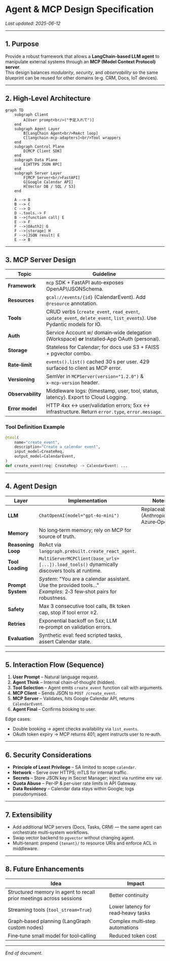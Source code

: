# Agent & MCP Design Specification

*Last updated: 2025-06-12*

---

## 1. Purpose

Provide a robust framework that allows a **LangChain-based LLM agent** to manipulate
external systems through an **MCP (Model Context Protocol) server**.  
This design balances *modularity*, *security*, and *observability* so the same
blueprint can be reused for other domains (e‑g. CRM, Docs, IoT devices).

---

## 2. High‑Level Architecture

```mermaid
graph TD
    subgraph Client
        A[User prompt<br/>("予定入れて")]
    end
    subgraph Agent Layer
        B[LangChain Agent<br/>ReAct loop]
        C[langchain‑mcp‑adapters]<br/>Tool wrappers
    end
    subgraph Control Plane
        D[MCP Client SDK]
    end
    subgraph Data Plane
        E[HTTPS JSON RPC]
    end
    subgraph Server Layer
        F[MCP Server<br/>FastAPI]
        G[Google Calendar API]
        H[Vector DB / SQL / S3]
    end

    A --> B
    B --> C
    C --> D
    D -.tools.-> F
    B -->|function call| E
    E --> F
    F -->|OAuth2| G
    F -->|storage| H
    F -->|JSON result| E
    E --> B
```

---

## 3. MCP Server Design

| Topic | Guideline |
|-------|-----------|
| **Framework** | `mcp` SDK + FastAPI auto‑exposes OpenAPI/JSONSchema. |
| **Resources** | `gcal://events/{id}` (CalendarEvent).  Add `@resource` annotation. |
| **Tools** | CRUD verbs (`create_event`, `read_event`, `update_event`, `delete_event`, `list_events`). Use Pydantic models for IO. |
| **Auth** | Service Account w/ domain‑wide delegation (Workspace) **or** Installed‑App OAuth (personal). |
| **Storage** | Stateless for Calendar; for docs use S3 + FAISS + pgvector combo. |
| **Rate‑limit** | `events().list()` cached 30 s per user. 429 surfaced to client as MCP error. |
| **Versioning** | SemVer in `MCPServer(version="1.2.0")` & `x‑mcp‑version` header. |
| **Observability** | Middleware logs: {timestamp, user, tool, status, latency}. Export to Cloud Logging. |
| **Error model** | HTTP 4xx ↔ user/validation errors; 5xx ↔ infrastructure. Return `error.type`, `error.message`. |

### Tool Definition Example
```python
@tool(
    name="create_event",
    description="Create a calendar event",
    input_model=CreateReq,
    output_model=CalendarEvent,
)
def create_event(req: CreateReq) -> CalendarEvent: ...
```

---

## 4. Agent Design

| Layer | Implementation | Notes |
|-------|----------------|-------|
| **LLM** | `ChatOpenAI(model="gpt‑4o‑mini")` | Replaceable (Anthropic, Azure‑OpenAI). |
| **Memory** | No long‑term memory; rely on MCP for source of truth. |
| **Reasoning Loop** | ReAct via `langgraph.prebuilt.create_react_agent`. |
| **Tool Loading** | `MultiServerMCPClient(base_urls=[...]).load_tools()` dynamically discovers tools at runtime. |
| **Prompt System** | *System*: "You are a calendar assistant.  Use the provided tools…" <br/> *Examples*: 2‑3 few‑shot pairs for robustness. |
| **Safety** | Max 3 consecutive tool calls, 8k token cap, stop if tool error ≥2. |
| **Retries** | Exponential backoff on 5xx; LLM re‑prompt on validation errors. |
| **Evaluation** | Synthetic eval: feed scripted tasks, assert Calendar state. |

---

## 5. Interaction Flow (Sequence)

1. **User Prompt** – Natural language request.  
2. **Agent Think** – Internal chain‑of‑thought (hidden).  
3. **Tool Selection** – Agent emits `create_event` function call with arguments.  
4. **MCP Client** – Sends JSON to `POST /create_event`.  
5. **MCP Server** – Validates, hits Google Calendar API, returns `CalendarEvent`.  
6. **Agent Final** – Confirms booking to user.

Edge cases:
* Double booking → agent checks availability via `list_events`.
* OAuth token expiry → MCP returns 401; agent instructs user to re‑auth.

---

## 6. Security Considerations

* **Principle of Least Privilege** – SA limited to scope `calendar`.  
* **Network** – Serve over HTTPS; mTLS for internal traffic.  
* **Secrets** – Store JSON key in Secret Manager; inject via runtime env var.  
* **Quota Abuse** – Per‑IP & per‑user rate limits in API Gateway.  
* **Data Residency** – Calendar data stays within Google; logs pseudonymised.

---

## 7. Extensibility

* Add additional MCP servers (Docs, Tasks, CRM) — the same agent can orchestrate multi‑system workflows.  
* Swap vector backend to `pgvector` without changing agent.  
* Multi‑tenant: prepend `{tenant}/` to resource URIs and enforce ACL in middleware.

---

## 8. Future Enhancements

| Idea | Impact |
|------|--------|
| Structured memory in agent to recall prior meetings across sessions | Better continuity |
| Streaming tools (`tool_stream=True`) | Lower latency for read‑heavy tasks |
| Graph‑based planning (LangGraph custom nodes) | Complex multi‑step automations |
| Fine‑tune small model for tool‑calling | Reduced token cost |

---

*End of document.*
